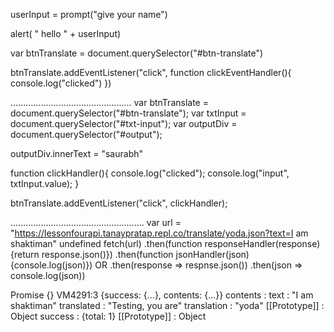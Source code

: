 userInput = prompt("give your name")



alert( " hello " + userInput)


var btnTranslate = document.querySelector("#btn-translate")

btnTranslate.addEventListener("click", function clickEventHandler(){
    console.log("clicked")
})


................................................
var btnTranslate = document.querySelector("#btn-translate");
var txtInput = document.querySelector("#txt-input");
var outputDiv = document.querySelector("#output");

outputDiv.innerText = "saurabh"


function clickHandler(){
    console.log("clicked");
    console.log("input", txtInput.value);
}



btnTranslate.addEventListener("click", clickHandler);

.....................................................
var url = "https://lessonfourapi.tanaypratap.repl.co/translate/yoda.json?text=I am shaktiman"
undefined
fetch(url)
.then(function responseHandler(response) {return response.json()})
.then(function jsonHandler(json) {console.log(json)})
                     OR
.then(response => respnse.json())
.then(json => console.log(json))
                     
Promise {<pending>}
VM4291:3 
{success: {…}, contents: {…}}
contents
: 
text
: 
"I am shaktiman"
translated
: 
"Testing,  you are"
translation
: 
"yoda"
[[Prototype]]
: 
Object
success
: 
{total: 1}
[[Prototype]]
: 
Object
